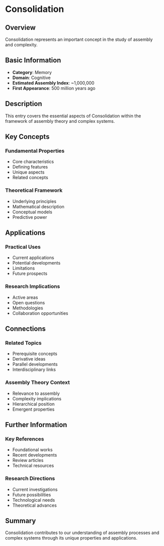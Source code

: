 # Consolidation

## Overview

Consolidation represents an important concept in the study of assembly and complexity.

## Basic Information

- **Category**: Memory
- **Domain**: Cognitive
- **Estimated Assembly Index**: ~1,000,000
- **First Appearance**: 500 million years ago

## Description

This entry covers the essential aspects of Consolidation within the framework of assembly theory and complex systems.

## Key Concepts

### Fundamental Properties
- Core characteristics
- Defining features
- Unique aspects
- Related concepts

### Theoretical Framework
- Underlying principles
- Mathematical description
- Conceptual models
- Predictive power

## Applications

### Practical Uses
- Current applications
- Potential developments
- Limitations
- Future prospects

### Research Implications
- Active areas
- Open questions
- Methodologies
- Collaboration opportunities

## Connections

### Related Topics
- Prerequisite concepts
- Derivative ideas
- Parallel developments
- Interdisciplinary links

### Assembly Theory Context
- Relevance to assembly
- Complexity implications
- Hierarchical position
- Emergent properties

## Further Information

### Key References
- Foundational works
- Recent developments
- Review articles
- Technical resources

### Research Directions
- Current investigations
- Future possibilities
- Technological needs
- Theoretical advances

## Summary

Consolidation contributes to our understanding of assembly processes and complex systems through its unique properties and applications.
